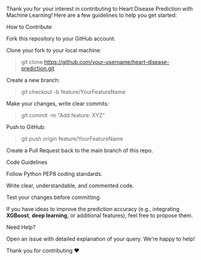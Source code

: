 Thank you for your interest in contributing to Heart Disease Prediction with Machine Learning! Here are a few guidelines to help you get started:

How to Contribute

Fork this repository to your GitHub account.

Clone your fork to your local machine:

> git clone https://github.com/your-username/heart-disease-prediction.git

Create a new branch:

> git checkout -b feature/YourFeatureName

Make your changes, write clear commits:

> git commit -m "Add feature: XYZ"

Push to GitHub:

> git push origin feature/YourFeatureName

Create a Pull Request back to the main branch of this repo.

Code Guidelines

Follow Python PEP8 coding standards.

Write clear, understandable, and commented code.

Test your changes before committing.

If you have ideas to improve the prediction accuracy (e.g., integrating **XGBoost**, **deep learning**, or additional features), feel free to propose them.

Need Help?

Open an issue with detailed explanation of your query. We're happy to help!

Thank you for contributing ❤️
